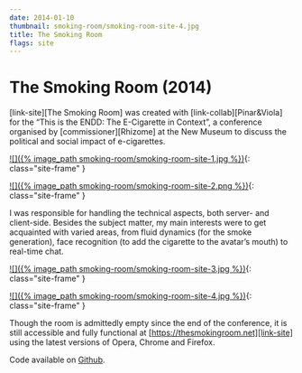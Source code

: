 ```yaml
---
date: 2014-01-10
thumbnail: smoking-room/smoking-room-site-4.jpg
title: The Smoking Room
flags: site
---
```


# The Smoking Room (2014)

[link-site][The Smoking Room] was created with [link-collab][Pinar&Viola] for the “This is the ENDD: The E-Cigarette in Context”, a conference organised by [commissioner][Rhizome] at the New Museum to discuss the political and social impact of e-cigarettes.

[![]({% image_path smoking-room/smoking-room-site-1.jpg %})][link-site]{: class="site-frame" }

[![]({% image_path smoking-room/smoking-room-site-2.png %})][link-site]{: class="site-frame" }

I was responsible for handling the technical aspects, both server- and client-side. Besides the subject matter, my main interests were to get acquainted with varied areas, from fluid dynamics (for the smoke generation), face recognition (to add the cigarette to the avatar’s mouth) to real-time chat.

[![]({% image_path smoking-room/smoking-room-site-3.jpg %})][link-site]{: class="site-frame" }

[![]({% image_path smoking-room/smoking-room-site-4.jpg %})][link-site]{: class="site-frame" }

Though the room is admittedly empty since the end of the conference, it is still accessible and fully functional at [https://thesmokingroom.net][link-site] using the latest versions of Opera, Chrome and Firefox. 

Code available on [Github][git].

[commissioner]: http://rhizome.org/
[link-site]: https://thesmokingroom.net
[link-collab]: http://pinar-viola.com
[git]: http://github.com/guimachiavelli/smoking-room
